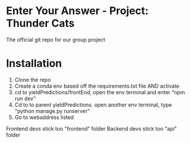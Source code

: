# Enter Your Answer - Project: Thunder Cats

The official git repo for our group project

# Installation
1) Clone the repo
2) Create a conda env based off the requirements.txt file AND activate
3) cd to yieldPredictions/frontEnd, open the env terminal and enter "npm run dev"
3) Cd to to parent yieldPredictions. open another env terminal, type "python manage.py runserver"
4) Go to webaddress listed

Frontend devs stick too "frontend" folder
Backend devs stick too "api" folder


